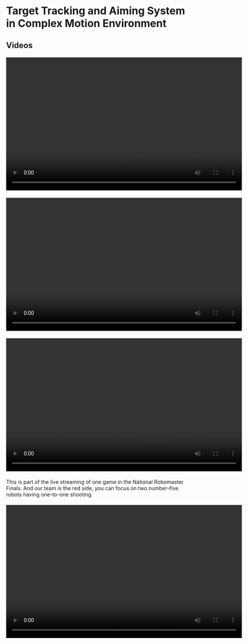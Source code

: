 # Target Tracking and Aiming System in Complex Motion Environment

## Videos
<video width="640" height="360" controls style="display: block; margin: 20px auto;">
  <source src="test.mp4" type="video/mp4">
</video>

<video width="640" height="360" controls style="display: block; margin: 20px auto;">
  <source src="demo1-1.mp4" type="video/mp4">
</video>


<video width="640" height="360" controls style="display: block; margin: 20px auto;">
  <source src="demo2-1.mp4" type="video/mp4">
</video>

This is part of the live streaming of one game in the National Robomaster Finals. And our team is the red side, you can focus on two number-five robots having one-to-one shooting.
<video width="640" height="360" controls style="display: block; margin: 20px auto;">
  <source src="real.mp4" type="video/mp4">
</video>